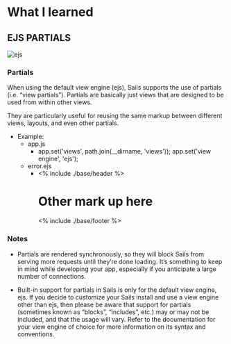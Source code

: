 # What I learned 



## EJS PARTIALS

![ejs](https://i.morioh.com/201120/f9bf1c1b.webp)

### Partials

When using the default view engine (ejs), Sails supports the use of partials (i.e. “view partials”). Partials are basically just views that are designed to be used from within other views.

They are particularly useful for reusing the same markup between different views, layouts, and even other partials.

* Example:
    - app.js
        * app.set('views', path.join(__dirname, 'views')); app.set('view engine', 'ejs');
    - error.ejs
        * <% include ./base/header %> <h1> Other mark up here </h1> <% include ./base/footer %>




### Notes

* Partials are rendered synchronously, so they will block Sails from serving more requests until they’re done loading. It’s something to keep in mind while developing your app, especially if you anticipate a large number of connections.

* Built-in support for partials in Sails is only for the default view engine, ejs. If you decide to customize your Sails install and use a view engine other than ejs, then please be aware that support for partials (sometimes known as “blocks”, “includes”, etc.) may or may not be included, and that the usage will vary. Refer to the documentation for your view engine of choice for more information on its syntax and conventions.